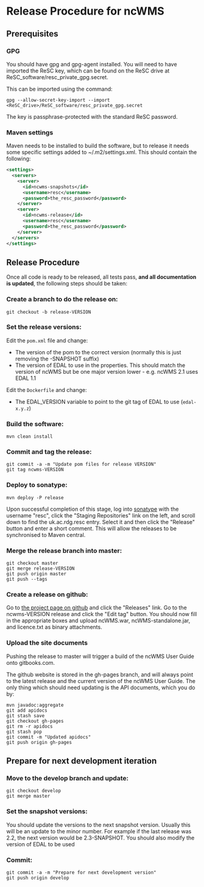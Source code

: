 Release Procedure for ncWMS
===========================

Prerequisites
-------------

### GPG
You should have gpg and gpg-agent installed.  You will need to have imported the ReSC key, which can be found on the ReSC drive at ReSC_software/resc_private_gpg.secret.

This can be imported using the command:
```
gpg --allow-secret-key-import --import <ReSC_drive>/ReSC_software/resc_private_gpg.secret
```

The key is passphrase-protected with the standard ReSC password.

### Maven settings
Maven needs to be installed to build the software, but to release it needs some specific settings added to ~/.m2/settings.xml.  This should contain the following:
```xml
<settings>
  <servers>
    <server>
      <id>ncwms-snapshots</id>
      <username>resc</username>
      <password>the_resc_password</password>
    </server>
    <server>
      <id>ncwms-release</id>
      <username>resc</username>
      <password>the_resc_password</password>
    </server>
  </servers>
</settings>
```

Release Procedure
-----------------

Once all code is ready to be released, all tests pass, **and all documentation is updated**, the following steps should be taken:

### Create a branch to do the release on:
```
git checkout -b release-VERSION
```

### Set the release versions:
Edit the `pom.xml` file and change:
* The version of the pom to the correct version (normally this is just removing the -SNAPSHOT suffix)
* The version of EDAL to use in the properties.  This should match the version of ncWMS but be one major version lower - e.g. ncWMS 2.1 uses EDAL 1.1

Edit the `Dockerfile` and change:
* The EDAL_VERSION variable to point to the git tag of EDAL to use (`edal-x.y.z`)

### Build the software:
```
mvn clean install
```

### Commit and tag the release:
```
git commit -a -m "Update pom files for release VERSION"
git tag ncwms-VERSION
```

### Deploy to sonatype:
```
mvn deploy -P release
```
Upon successful completion of this stage, log into [sonatype](http://oss.sonatype.org) with the username "resc", click the "Staging Repositories" link on the left, and scroll down to find the uk.ac.rdg.resc entry.  Select it and then click the "Release" button and enter a short comment.  This will allow the releases to be synchronised to Maven central.

### Merge the release branch into master:
```
git checkout master
git merge release-VERSION
git push origin master
git push --tags
```

### Create a release on github:
Go to [the project page on github](https://github.com/Reading-eScience-Centre/ncwms) and click the "Releases" link.  Go to the ncwms-VERSION release and click the "Edit tag" button.  You should now fill in the appropriate boxes and upload ncWMS.war, ncWMS-standalone.jar, and licence.txt as binary attachments.

### Upload the site documents
Pushing the release to master will trigger a build of the ncWMS User Guide onto gitbooks.com.

The github website is stored in the gh-pages branch, and will always point to the latest release and the current version of the ncWMS User Guide.  The only thing which should need updating is the API documents, which you do by:  

```
mvn javadoc:aggregate
git add apidocs
git stash save
git checkout gh-pages
git rm -r apidocs
git stash pop
git commit -m "Updated apidocs"
git push origin gh-pages
```

Prepare for next development iteration
--------------------------------------
### Move to the develop branch and update:
```
git checkout develop
git merge master
```

### Set the snapshot versions:
You should update the versions to the next snapshot version.  Usually this will be an update to the minor number.  For example if the last release was 2.2, the next version would be 2.3-SNAPSHOT.  You should also modify the version of EDAL to be used

### Commit:
```
git commit -a -m "Prepare for next development version"
git push origin develop
```
